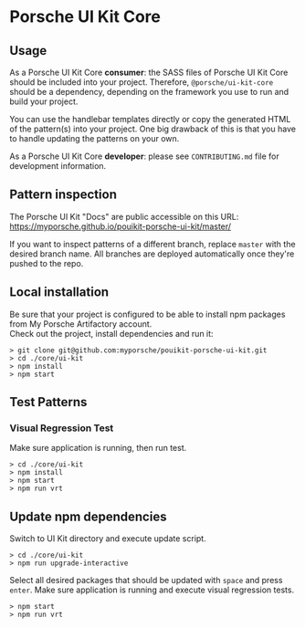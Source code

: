 # Porsche UI Kit Core

## Usage

As a Porsche UI Kit Core __consumer__: the SASS files of Porsche UI Kit Core should be included into your project. Therefore, `@porsche/ui-kit-core` should be a dependency, depending on the framework you use to run and build your project.

You can use the handlebar templates directly or copy the generated HTML of the pattern(s) into your project.  One big drawback of this is that you have to handle updating the patterns on your own.

As a Porsche UI Kit Core __developer__: please see `CONTRIBUTING.md` file for development information.

## Pattern inspection

The Porsche UI Kit "Docs" are public accessible on this URL: https://myporsche.github.io/pouikit-porsche-ui-kit/master/

If you want to inspect patterns of a different branch, replace `master` with the desired branch name. 
All branches are deployed automatically once they're pushed to the repo.

## Local installation

Be sure that your project is configured to be able to install npm packages from My Porsche Artifactory account.  
Check out the project, install dependencies and run it:
```
> git clone git@github.com:myporsche/pouikit-porsche-ui-kit.git
> cd ./core/ui-kit
> npm install
> npm start
```

## Test Patterns
### Visual Regression Test

Make sure application is running, then run test.
```
> cd ./core/ui-kit
> npm install
> npm start
> npm run vrt
```

## Update npm dependencies

Switch to UI Kit directory and execute update script.
```
> cd ./core/ui-kit
> npm run upgrade-interactive
```
Select all desired packages that should be updated with `space` and press `enter`. 
Make sure application is running and execute visual regression tests.
```
> npm start
> npm run vrt
```
